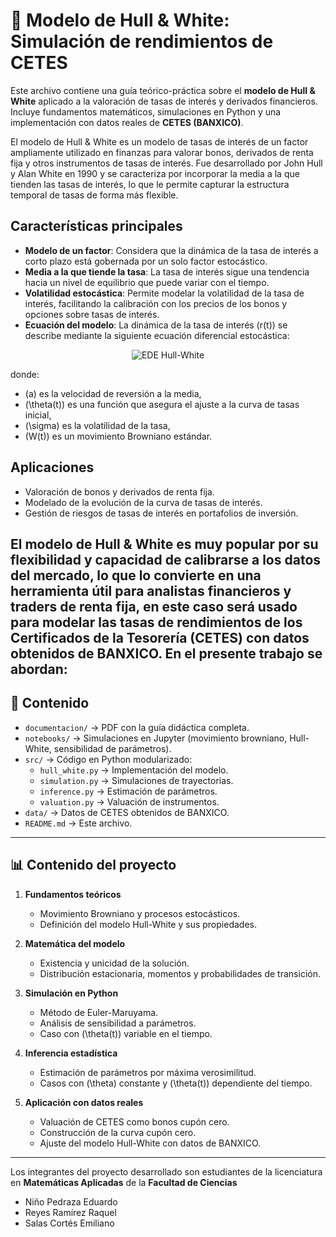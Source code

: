 # 📘 Modelo de Hull & White: Simulación de rendimientos de CETES

Este archivo contiene una guía teórico-práctica sobre el **modelo de Hull & White** aplicado a la valoración de tasas de interés y derivados financieros.  Incluye fundamentos matemáticos, simulaciones en Python y una implementación con datos reales de **CETES (BANXICO)**.

El modelo de Hull & White es un modelo de tasas de interés de un factor ampliamente utilizado en finanzas para valorar bonos, derivados de renta fija y otros instrumentos de tasas de interés. Fue desarrollado por John Hull y Alan White en 1990 y se caracteriza por incorporar la media a la que tienden las tasas de interés, lo que le permite capturar la estructura temporal de tasas de forma más flexible.

## Características principales
- **Modelo de un factor**: Considera que la dinámica de la tasa de interés a corto plazo está gobernada por un solo factor estocástico.
- **Media a la que tiende la tasa**: La tasa de interés sigue una tendencia hacia un nivel de equilibrio que puede variar con el tiempo.
- **Volatilidad estocástica**: Permite modelar la volatilidad de la tasa de interés, facilitando la calibración con los precios de los bonos y opciones sobre tasas de interés.
- **Ecuación del modelo**: La dinámica de la tasa de interés \(r(t)\) se describe mediante la siguiente ecuación diferencial estocástica:


<p align="center">
  <img src="https://latex.codecogs.com/svg.latex?dr(t)%20=%20[\theta(t)%20-%20a%20r(t)]%20dt%20+%20\sigma%20dW(t)" alt="EDE Hull-White">
</p>


donde:
- \(a\) es la velocidad de reversión a la media,
- \(\theta(t)\) es una función que asegura el ajuste a la curva de tasas inicial,
- \(\sigma\) es la volatilidad de la tasa,
- \(W(t)\) es un movimiento Browniano estándar.

## Aplicaciones
- Valoración de bonos y derivados de renta fija.
- Modelado de la evolución de la curva de tasas de interés.
- Gestión de riesgos de tasas de interés en portafolios de inversión.

El modelo de Hull & White es muy popular por su flexibilidad y capacidad de calibrarse a los datos del mercado, lo que lo convierte en una herramienta útil para analistas financieros y traders de renta fija, en este caso será usado para modelar las tasas de rendimientos de los Certificados de la Tesorería (CETES) con datos obtenidos de BANXICO. En el presente trabajo se abordan:
---

## 📂 Contenido

- `documentacion/` → PDF con la guía didáctica completa.
- `notebooks/` → Simulaciones en Jupyter (movimiento browniano, Hull-White, sensibilidad de parámetros).
- `src/` → Código en Python modularizado:
  - `hull_white.py` → Implementación del modelo.
  - `simulation.py` → Simulaciones de trayectorias.
  - `inference.py` → Estimación de parámetros.
  - `valuation.py` → Valuación de instrumentos.
- `data/` → Datos de CETES obtenidos de BANXICO.
- `README.md` → Este archivo.

---

## 📊 Contenido del proyecto

1. **Fundamentos teóricos**
   - Movimiento Browniano y procesos estocásticos.
   - Definición del modelo Hull-White y sus propiedades.

2. **Matemática del modelo**
   - Existencia y unicidad de la solución.
   - Distribución estacionaria, momentos y probabilidades de transición.

3. **Simulación en Python**
   - Método de Euler-Maruyama.
   - Análisis de sensibilidad a parámetros.
   - Caso con \(\theta(t)\) variable en el tiempo.

4. **Inferencia estadística**
   - Estimación de parámetros por máxima verosimilitud.
   - Casos con \(\theta\) constante y \(\theta(t)\) dependiente del tiempo.

5. **Aplicación con datos reales**
   - Valuación de CETES como bonos cupón cero.
   - Construcción de la curva cupón cero.
   - Ajuste del modelo Hull-White con datos de BANXICO.

---

Los integrantes del proyecto desarrollado son estudiantes de la licenciatura en **Matemáticas Aplicadas** de la **Facultad de Ciencias** 

- Niño Pedraza Eduardo
- Reyes Ramírez Raquel
- Salas Cortés Emiliano
